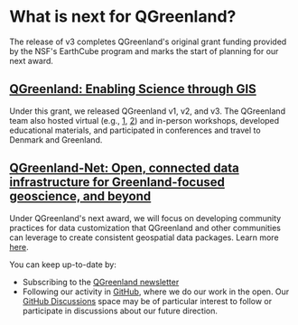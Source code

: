 # What is next for QGreenland?

The release of v3 completes QGreenland's original grant funding provided by the
NSF's EarthCube program and marks the start of planning for our next award.


## [QGreenland: Enabling Science through GIS](https://www.nsf.gov/awardsearch/showAward?AWD_ID=1928393)

Under this grant, we released QGreenland v1, v2, and v3. The QGreenland team
also hosted virtual (e.g.,
[1](https://qgreenland-workshop-2023-researcher.github.io/),
[2](https://qgreenland-workshop-2023-educator.github.io/)) and in-person
workshops, developed educational materials, and participated in conferences and
travel to Denmark and Greenland.


## [QGreenland-Net: Open, connected data infrastructure for Greenland-focused geoscience, and beyond](https://www.nsf.gov/awardsearch/showAward?AWD_ID=2324765)

Under QGreenland's next award, we will focus on developing community practices
for data customization that QGreenland and other communities can leverage to
create consistent geospatial data packages. Learn more
[here](https://www.nsf.gov/awardsearch/showAward?AWD_ID=2324765). 

You can keep up-to-date by:

* Subscribing to the [QGreenland newsletter](http://eepurl.com/gQ7VCr)
* Following our activity in [GitHub](https://github.com/nsidc/qgreenland), where we do
  our work in the open. Our [GitHub
  Discussions](https://github.com/nsidc/qgreenland/discussions) space may be of
  particular interest to follow or participate in discussions about our future
  direction.
